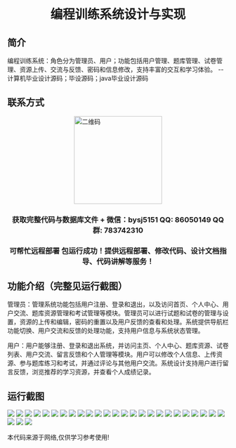 <p><h1 align="center">编程训练系统设计与实现</h1></p>

## 简介
编程训练系统：角色分为管理员、用户；功能包括用户管理、题库管理、试卷管理、资源上传、交流与反馈、密码和信息修改，支持丰富的交互和学习体验。    --计算机毕业设计源码；毕设源码；java毕业设计源码


## 联系方式
<img src="https://bs-1329754181.cos.ap-shanghai.myqcloud.com/wx.jpg" alt="二维码" style="display: block; margin: 0 auto;" width="200px">
<p><h3 align="center">获取完整代码与数据库文件 + 微信：bysj5151 QQ: 86050149 QQ群: 783742310</h3></p>
<p><h3 align="center">可帮忙远程部署 包运行成功！提供远程部署、修改代码、设计文档指导、代码讲解等服务！</h3></p>

## 功能介绍（完整见运行截图）
管理员：管理系统功能包括用户注册、登录和退出，以及访问首页、个人中心、用户交流、题库资源管理和考试管理等模块。管理员可以进行试题和试卷的管理与设置，资源的上传和编辑，密码的重置以及用户反馈的查看和处理。系统提供导航栏功能切换、用户交流和反馈的处理功能，支持用户信息与系统状态管理。

用户：用户能够注册、登录和退出系统，并访问主页、个人中心、题库资源、试卷列表、用户交流、留言反馈和个人管理等模块。用户可以修改个人信息、上传资源、参与题库练习和考试，并通过评论与其他用户交流。系统设计支持用户进行留言反馈，浏览推荐的学习资源，并查看个人成绩记录。


## 运行截图
![](https://bs-1329754181.cos.ap-shanghai.myqcloud.com/spring/ProgrammingTrainingSystemDesignAndImplementation/img/001.jpg)
![](https://bs-1329754181.cos.ap-shanghai.myqcloud.com/spring/ProgrammingTrainingSystemDesignAndImplementation/img/002.jpg)
![](https://bs-1329754181.cos.ap-shanghai.myqcloud.com/spring/ProgrammingTrainingSystemDesignAndImplementation/img/003.jpg)
![](https://bs-1329754181.cos.ap-shanghai.myqcloud.com/spring/ProgrammingTrainingSystemDesignAndImplementation/img/004.jpg)
![](https://bs-1329754181.cos.ap-shanghai.myqcloud.com/spring/ProgrammingTrainingSystemDesignAndImplementation/img/005.jpg)
![](https://bs-1329754181.cos.ap-shanghai.myqcloud.com/spring/ProgrammingTrainingSystemDesignAndImplementation/img/006.jpg)
![](https://bs-1329754181.cos.ap-shanghai.myqcloud.com/spring/ProgrammingTrainingSystemDesignAndImplementation/img/007.jpg)
![](https://bs-1329754181.cos.ap-shanghai.myqcloud.com/spring/ProgrammingTrainingSystemDesignAndImplementation/img/008.jpg)
![](https://bs-1329754181.cos.ap-shanghai.myqcloud.com/spring/ProgrammingTrainingSystemDesignAndImplementation/img/009.jpg)
![](https://bs-1329754181.cos.ap-shanghai.myqcloud.com/spring/ProgrammingTrainingSystemDesignAndImplementation/img/010.jpg)
![](https://bs-1329754181.cos.ap-shanghai.myqcloud.com/spring/ProgrammingTrainingSystemDesignAndImplementation/img/011.jpg)
![](https://bs-1329754181.cos.ap-shanghai.myqcloud.com/spring/ProgrammingTrainingSystemDesignAndImplementation/img/012.jpg)
![](https://bs-1329754181.cos.ap-shanghai.myqcloud.com/spring/ProgrammingTrainingSystemDesignAndImplementation/img/013.jpg)
![](https://bs-1329754181.cos.ap-shanghai.myqcloud.com/spring/ProgrammingTrainingSystemDesignAndImplementation/img/014.jpg)
![](https://bs-1329754181.cos.ap-shanghai.myqcloud.com/spring/ProgrammingTrainingSystemDesignAndImplementation/img/015.jpg)
![](https://bs-1329754181.cos.ap-shanghai.myqcloud.com/spring/ProgrammingTrainingSystemDesignAndImplementation/img/016.jpg)
![](https://bs-1329754181.cos.ap-shanghai.myqcloud.com/spring/ProgrammingTrainingSystemDesignAndImplementation/img/017.jpg)
![](https://bs-1329754181.cos.ap-shanghai.myqcloud.com/spring/ProgrammingTrainingSystemDesignAndImplementation/img/018.jpg)
![](https://bs-1329754181.cos.ap-shanghai.myqcloud.com/spring/ProgrammingTrainingSystemDesignAndImplementation/img/019.jpg)
![](https://bs-1329754181.cos.ap-shanghai.myqcloud.com/spring/ProgrammingTrainingSystemDesignAndImplementation/img/020.jpg)
![](https://bs-1329754181.cos.ap-shanghai.myqcloud.com/spring/ProgrammingTrainingSystemDesignAndImplementation/img/021.jpg)
![](https://bs-1329754181.cos.ap-shanghai.myqcloud.com/spring/ProgrammingTrainingSystemDesignAndImplementation/img/022.jpg)
![](https://bs-1329754181.cos.ap-shanghai.myqcloud.com/spring/ProgrammingTrainingSystemDesignAndImplementation/img/023.jpg)
![](https://bs-1329754181.cos.ap-shanghai.myqcloud.com/spring/ProgrammingTrainingSystemDesignAndImplementation/img/024.jpg)
![](https://bs-1329754181.cos.ap-shanghai.myqcloud.com/spring/ProgrammingTrainingSystemDesignAndImplementation/img/025.jpg)
![](https://bs-1329754181.cos.ap-shanghai.myqcloud.com/spring/ProgrammingTrainingSystemDesignAndImplementation/img/026.jpg)
![](https://bs-1329754181.cos.ap-shanghai.myqcloud.com/spring/ProgrammingTrainingSystemDesignAndImplementation/img/027.jpg)
![](https://bs-1329754181.cos.ap-shanghai.myqcloud.com/spring/ProgrammingTrainingSystemDesignAndImplementation/img/028.jpg)

<p>本代码来源于网络,仅供学习参考使用!</p>
